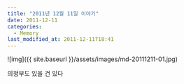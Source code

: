 ```yaml
---
title: "2011년 12월 11일 이야기"
date: 2011-12-11
categories:
  - Memory
last_modified_at: 2011-12-11T18:41
---
```


![img]({{ site.baseurl }}/assets/images/md-20111211-01.jpg)

의정부도 있을 건 있다
